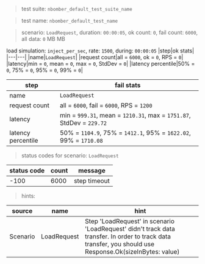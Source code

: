 > test suite: `nbomber_default_test_suite_name`

> test name: `nbomber_default_test_name`

> scenario: `LoadRequest`, duration: `00:00:05`, ok count: `0`, fail count: `6000`, all data: `0` MB MB

load simulation: `inject_per_sec`, rate: `1500`, during: `00:00:05`
|step|ok stats|
|---|---|
|name|`LoadRequest`|
|request count|all = `6000`, ok = `0`, RPS = `0`|
|latency|min = `0`, mean = `0`, max = `0`, StdDev = `0`|
|latency percentile|50% = `0`, 75% = `0`, 95% = `0`, 99% = `0`|

|step|fail stats|
|---|---|
|name|`LoadRequest`|
|request count|all = `6000`, fail = `6000`, RPS = `1200`|
|latency|min = `999.31`, mean = `1210.31`, max = `1751.87`, StdDev = `229.72`|
|latency percentile|50% = `1104.9`, 75% = `1412.1`, 95% = `1622.02`, 99% = `1710.08`|
> status codes for scenario: `LoadRequest`

|status code|count|message|
|---|---|---|
|-100|6000|step timeout|

> hints:

|source|name|hint|
|---|---|---|
|Scenario|LoadRequest|Step 'LoadRequest' in scenario 'LoadRequest' didn't track data transfer. In order to track data transfer, you should use Response.Ok(sizeInBytes: value)|
